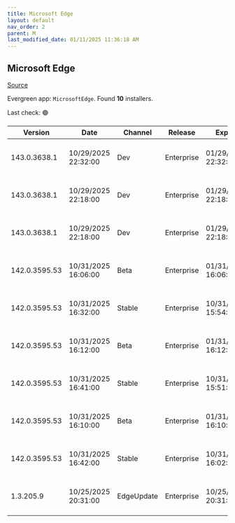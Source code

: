 ```yaml
---
title: Microsoft Edge
layout: default
nav_order: 2
parent: M
last_modified_date: 01/11/2025 11:36:18 AM
---
```


## Microsoft Edge

[Source](https://www.microsoft.com/edge)

Evergreen app: `MicrosoftEdge`. Found **10** installers.

Last check: 🟢

| Version       | Date                | Channel    | Release    | Expiry              | SHA256                                                           | Size   | Architecture | Type | URI                                                                                                                                                                                                                                                                                                                    |
| ------------- | ------------------- | ---------- | ---------- | ------------------- | ---------------------------------------------------------------- | ------ | ------------ | ---- | ---------------------------------------------------------------------------------------------------------------------------------------------------------------------------------------------------------------------------------------------------------------------------------------------------------------------- |
| 143.0.3638.1  | 10/29/2025 22:32:00 | Dev        | Enterprise | 01/29/2026 22:32:00 | C085D0A8BD303A09E1B96178AC932E4FC54E8EEEE952B023821CF0DC6B79DC8A | 188.68 | arm64        | msi  | [https://msedge.sf.dl.delivery.mp.microsoft.com/filestreamingservice/files/0b49c3a0-9447-4e3f-9155-dd0b4c1fc31e/MicrosoftEdgeDevEnterpriseARM64.msi](https://msedge.sf.dl.delivery.mp.microsoft.com/filestreamingservice/files/0b49c3a0-9447-4e3f-9155-dd0b4c1fc31e/MicrosoftEdgeDevEnterpriseARM64.msi)               |
| 143.0.3638.1  | 10/29/2025 22:18:00 | Dev        | Enterprise | 01/29/2026 22:18:00 | 309EF7A9E870F9ABB3F9D4EF066895C90A3BE5EF66EF69BEB911024E58DC96FF | 183.96 | x64          | msi  | [https://msedge.sf.dl.delivery.mp.microsoft.com/filestreamingservice/files/3b9b41d3-7038-420a-bb07-66fe54926f0f/MicrosoftEdgeDevEnterpriseX64.msi](https://msedge.sf.dl.delivery.mp.microsoft.com/filestreamingservice/files/3b9b41d3-7038-420a-bb07-66fe54926f0f/MicrosoftEdgeDevEnterpriseX64.msi)                   |
| 143.0.3638.1  | 10/29/2025 22:18:00 | Dev        | Enterprise | 01/29/2026 22:18:00 | A9E87ACA4617F11B4D0A88C2F4F482F768CAE23CD07C94204B484C9E4A169ECB | 164    | x86          | msi  | [https://msedge.sf.dl.delivery.mp.microsoft.com/filestreamingservice/files/155a9bef-1272-4da0-830a-67647a98140b/MicrosoftEdgeDevEnterpriseX86.msi](https://msedge.sf.dl.delivery.mp.microsoft.com/filestreamingservice/files/155a9bef-1272-4da0-830a-67647a98140b/MicrosoftEdgeDevEnterpriseX86.msi)                   |
| 142.0.3595.53 | 10/31/2025 16:06:00 | Beta       | Enterprise | 01/31/2026 16:06:00 | 646920FFDEC7981DF880BB1E682AF4A4A5484F62624A93EBAB3558A1FFB501EC | 188.01 | arm64        | msi  | [https://msedge.sf.dl.delivery.mp.microsoft.com/filestreamingservice/files/abd1fdc8-e085-4a50-9a9d-9d916b353b3a/MicrosoftEdgeBetaEnterpriseARM64.msi](https://msedge.sf.dl.delivery.mp.microsoft.com/filestreamingservice/files/abd1fdc8-e085-4a50-9a9d-9d916b353b3a/MicrosoftEdgeBetaEnterpriseARM64.msi)             |
| 142.0.3595.53 | 10/31/2025 16:32:00 | Stable     | Enterprise | 10/31/2026 15:54:00 | 8CBEAD44C1043C0C022E339383167C4880271132356E2C7BEEC03E28039F55C9 | 188.01 | arm64        | msi  | [https://msedge.sf.dl.delivery.mp.microsoft.com/filestreamingservice/files/cd68132d-b419-4b59-84f1-37c3a3c444e5/MicrosoftEdgeEnterpriseARM64.msi](https://msedge.sf.dl.delivery.mp.microsoft.com/filestreamingservice/files/cd68132d-b419-4b59-84f1-37c3a3c444e5/MicrosoftEdgeEnterpriseARM64.msi)                     |
| 142.0.3595.53 | 10/31/2025 16:12:00 | Beta       | Enterprise | 01/31/2026 16:12:00 | 170DF797E44C2885A0757639C17CBC87E7095367B8098E0B1C44CF2B7F995FD9 | 183.29 | x64          | msi  | [https://msedge.sf.dl.delivery.mp.microsoft.com/filestreamingservice/files/168ea06a-f3e3-4d53-b790-d4a9abd19f61/MicrosoftEdgeBetaEnterpriseX64.msi](https://msedge.sf.dl.delivery.mp.microsoft.com/filestreamingservice/files/168ea06a-f3e3-4d53-b790-d4a9abd19f61/MicrosoftEdgeBetaEnterpriseX64.msi)                 |
| 142.0.3595.53 | 10/31/2025 16:41:00 | Stable     | Enterprise | 10/31/2026 15:51:00 | 56EA3B5205C924BD59E6826B34623B5845D11E34C317251F3252F1F8D8739613 | 183.29 | x64          | msi  | [https://msedge.sf.dl.delivery.mp.microsoft.com/filestreamingservice/files/14d43f8b-23cd-4f61-99ab-1b0254549771/MicrosoftEdgeEnterpriseX64.msi](https://msedge.sf.dl.delivery.mp.microsoft.com/filestreamingservice/files/14d43f8b-23cd-4f61-99ab-1b0254549771/MicrosoftEdgeEnterpriseX64.msi)                         |
| 142.0.3595.53 | 10/31/2025 16:10:00 | Beta       | Enterprise | 01/31/2026 16:10:00 | 6D5E3032ACA9F49C91720370124D891DE527A6DBEC4BF77A3227988CB8EDB656 | 163.02 | x86          | msi  | [https://msedge.sf.dl.delivery.mp.microsoft.com/filestreamingservice/files/a1fd9620-3b89-4864-a4df-9487bc38bf5c/MicrosoftEdgeBetaEnterpriseX86.msi](https://msedge.sf.dl.delivery.mp.microsoft.com/filestreamingservice/files/a1fd9620-3b89-4864-a4df-9487bc38bf5c/MicrosoftEdgeBetaEnterpriseX86.msi)                 |
| 142.0.3595.53 | 10/31/2025 16:42:00 | Stable     | Enterprise | 10/31/2026 16:02:00 | BF1E9F925FDE7999E0766E8A402123F4D291336BAB2E5A5CCDE78343316161B5 | 163.02 | x86          | msi  | [https://msedge.sf.dl.delivery.mp.microsoft.com/filestreamingservice/files/1b97d604-3bba-4806-85fa-cf7048e693b5/MicrosoftEdgeEnterpriseX86.msi](https://msedge.sf.dl.delivery.mp.microsoft.com/filestreamingservice/files/1b97d604-3bba-4806-85fa-cf7048e693b5/MicrosoftEdgeEnterpriseX86.msi)                         |
| 1.3.205.9     | 10/25/2025 20:31:00 | EdgeUpdate | Enterprise | 10/25/2026 20:31:00 | 367FC3648EE66E9171B34CE96EB4F3A474A69442328BC95910FCC2BE37D47305 | 1.61   | x86          | exe  | [https://msedge.sf.dl.delivery.mp.microsoft.com/filestreamingservice/files/97c60cfe-1daa-4075-b6bf-23250bc85097/MicrosoftEdgeUpdateSetup_X86_1.3.205.9.exe](https://msedge.sf.dl.delivery.mp.microsoft.com/filestreamingservice/files/97c60cfe-1daa-4075-b6bf-23250bc85097/MicrosoftEdgeUpdateSetup_X86_1.3.205.9.exe) |
